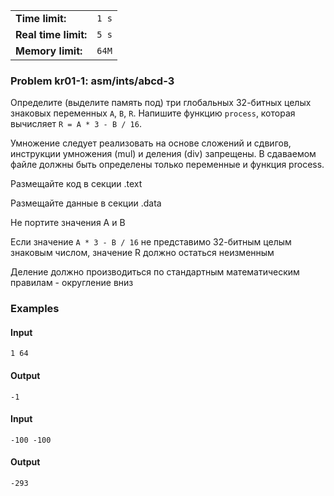 |                      |       |
|----------------------|-------|
| **Time limit:**      | `1 s` |
| **Real time limit:** | `5 s` |
| **Memory limit:**    | `64M` |


### Problem kr01-1: asm/ints/abcd-3

Определите (выделите память под) три глобальных 32-битных целых знаковых переменных `A`, `B`, `R`.
Напишите функцию `process`, которая вычисляет `R = A * 3 - B / 16`.

Умножение следует реализовать на основе сложений и сдвигов, инструкции умножения (mul) и деления
(div) запрещены. В сдаваемом файле должны быть определены только переменные и функция process.

Размещайте код в секции .text

Размещайте данные в секции .data

Не портите значения A и B

Если значение `A * 3 - B / 16` не представимо 32-битным целым знаковым числом, значение R должно
остаться неизменным

Деление должно производиться по стандартным математическим правилам - округление вниз

### Examples

#### Input

    
    
    1 64

#### Output

    
    
    -1

#### Input

    
    
    -100 -100

#### Output

    
    
    -293

